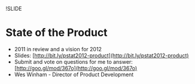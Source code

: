 !SLIDE 
# State of the Product #

* 2011 in review and a vision for 2012
* Slides: [http://bit.ly/pstat2012-product](http://bit.ly/pstat2012-product)
* Submit and vote on questions for me to answer: [http://goo.gl/mod/367o](http://goo.gl/mod/367o)
* Wes Winham - Director of Product Development
